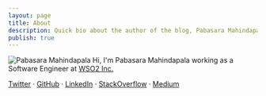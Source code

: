 ```yaml
---
layout: page
title: About
description: Quick bio about the author of the blog, Pabasara Mahindapala
publish: true
---
```


<div itemscope itemtype="https://schema.org/Person">
    <img itemprop="image" class="profile-image" src="{{ site.avatar }}" alt="Pabasara Mahindapala"/>
    Hi, I'm
    <span itemprop="name">Pabasara Mahindapala</span> working as a
    <span itemprop="jobTitle">Software Engineer</span> at 
    <span itemprop='memberof'>
        <span itemscope itemtype="http://schema.org/Organization" >
            <a href="https://wso2.com/about/team/pabasara-mahindapala/">
                <span itemprop='name'>WSO2 Inc.</span>
            </a>
        </span>
    </span>
    <!-- Lorem ipsum dolor sit amet -->
</div>

[Twitter](https://twitter.com/pabasara_mahi) · [GitHub](https://github.com/pabasara-mahindapala) · [LinkedIn](https://www.linkedin.com/in/pabasara-mahindapala/) · [StackOverflow](https://stackoverflow.com/users/10310943/pabasara-mahindapala) · [Medium](https://medium.com/@pabasaramahindapala)
